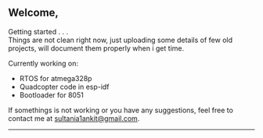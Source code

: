 ## Welcome,

Getting started . . .\
Things are not clean right now, just uploading some details of few old projects, will document them properly when i get time.

Currently working on:
* RTOS for atmega328p
* Quadcopter code in esp-idf
* Bootloader for 8051


If somethings is not working or you have any suggestions, feel free to contact me at sultania1ankit@gmail.com.
________________________________________________________
 